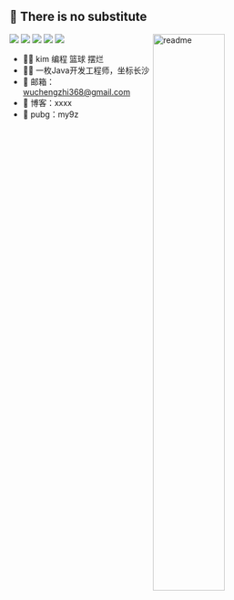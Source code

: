 ## 💯 There is no substitute

<img align='right' width='50%' alt='readme' src="https://github-readme-stats.vercel.app/api?username=orange-wu&show_icons=true&theme=vue-dark" />

<p align='left'>
  <img src="https://img.shields.io/badge/-java-f6da1c?style=flat-square&logo=Jameson&logoColor=white"/>
  <img src="https://img.shields.io/badge/-spring-green?style=flat-square&logo=Spring&logoColor=white"/>
  <img src="https://img.shields.io/badge/-mysql-black?style=flat-square&logo=MySQL&logoColor=white"/>
  <img src="https://img.shields.io/badge/-es-blue?style=flat-square&logo=Elasticsearch&logoColor=white"/>
  <img src="https://img.shields.io/badge/-rocketmq-red?style=flat-square&logo=Apache%20RocketMQ&logoColor=white"/>
</p>

- 🤦‍♂️ kim 编程 篮球 摆烂
- 🧑‍💻 一枚Java开发工程师，坐标长沙
- 📧 邮箱：wuchengzhi368@gmail.com
- 🔗 博客：xxxx
- 💪 pubg：my9z



